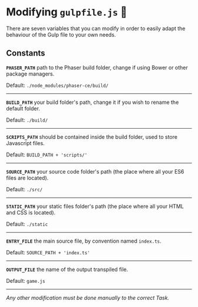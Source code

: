 # Modifying `gulpfile.js` :raised_hands:

There are seven variables that you can modify in order to easily adapt the behaviour
of the Gulp file to your own needs.

## Constants

**`PHASER_PATH`** path to the Phaser build folder, change if using Bower or other package managers. 

Default: `./node_modules/phaser-ce/build/`

***

**`BUILD_PATH`** your build folder's path, change it if you wish to rename the default folder. 

Default: `./build/`

***

**`SCRIPTS_PATH`** should be contained inside the build folder, used to store Javascript files. 

Default: `BUILD_PATH + 'scripts/'`

***

**`SOURCE_PATH`** your source code folder's path (the place where all your ES6 files are located). 

Default: `./src/`

***

**`STATIC_PATH`** your static files folder's path (the place where all your HTML and CSS is located). 

Default: `./static`

***

**`ENTRY_FILE`** the main source file, by convention named `index.ts`. 

Default: `SOURCE_PATH + 'index.ts'`

***

**`OUTPUT_FILE`** the name of the output transpiled file. 

Default: `game.js`

***

*Any other modification must be done manually to the correct Task.*
